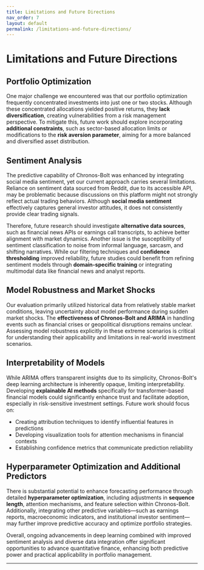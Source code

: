 ```yaml
---
title: Limitations and Future Directions
nav_order: 7
layout: default
permalink: /limitations-and-future-directions/
---
```


# Limitations and Future Directions

## Portfolio Optimization

One major challenge we encountered was that our portfolio optimization frequently concentrated investments into just one or two stocks. Although these concentrated allocations yielded positive returns, they **lack diversification**, creating vulnerabilities from a risk management perspective. To mitigate this, future work should explore incorporating **additional constraints**, such as sector-based allocation limits or modifications to the **risk aversion parameter**, aiming for a more balanced and diversified asset distribution.

## Sentiment Analysis

The predictive capability of Chronos-Bolt was enhanced by integrating social media sentiment, yet our current approach carries several limitations. Reliance on sentiment data sourced from Reddit, due to its accessible API, may be problematic because discussions on this platform might not strongly reflect actual trading behaviors. Although **social media sentiment** effectively captures general investor attitudes, it does not consistently provide clear trading signals. 

Therefore, future research should investigate **alternative data sources**, such as financial news APIs or earnings call transcripts, to achieve better alignment with market dynamics. Another issue is the susceptibility of sentiment classification to noise from informal language, sarcasm, and shifting narratives. While our filtering techniques and **confidence thresholding** improved reliability, future studies could benefit from refining sentiment models through **domain-specific training** or integrating multimodal data like financial news and analyst reports.

## Model Robustness and Market Shocks

Our evaluation primarily utilized historical data from relatively stable market conditions, leaving uncertainty about model performance during sudden market shocks. The **effectiveness of Chronos-Bolt and ARIMA** in handling events such as financial crises or geopolitical disruptions remains unclear. Assessing model robustness explicitly in these extreme scenarios is critical for understanding their applicability and limitations in real-world investment scenarios.

## Interpretability of Models

While ARIMA offers transparent insights due to its simplicity, Chronos-Bolt's deep learning architecture is inherently opaque, limiting interpretability. Developing **explainable AI methods** specifically for transformer-based financial models could significantly enhance trust and facilitate adoption, especially in risk-sensitive investment settings. Future work should focus on:

* Creating attribution techniques to identify influential features in predictions
* Developing visualization tools for attention mechanisms in financial contexts
* Establishing confidence metrics that communicate prediction reliability

## Hyperparameter Optimization and Additional Predictors

There is substantial potential to enhance forecasting performance through detailed **hyperparameter optimization**, including adjustments in **sequence length**, attention mechanisms, and feature selection within Chronos-Bolt. Additionally, integrating other predictive variables—such as earnings reports, macroeconomic indicators, and institutional investor sentiment—may further improve predictive accuracy and optimize portfolio strategies.

Overall, ongoing advancements in deep learning combined with improved sentiment analysis and diverse data integration offer significant opportunities to advance quantitative finance, enhancing both predictive power and practical applicability in portfolio management.

---
